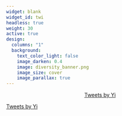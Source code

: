 ```yaml
---
widget: blank
widget_id: twi
headless: true
weight: 30
active: true
design:
  columns: "1"
  background:
    text_color_light: false
    image_darken: 0.4
    image: diversity_banner.png
    image_size: cover
    image_parallax: true
---
```

<center><a class="twitter-timeline" data-width="700" data-height="300" href="https://twitter.com/YiLu_lois?ref_src=twsrc%5Etfw">Tweets by Yi</a> <script async src="https://platform.twitter.com/widgets.js" charset="utf-8"></script></center>

<a class="twitter-timeline" href="https://twitter.com/YiLu_lois?ref_src=twsrc%5Etfw">Tweets by Yi</a> <script async src="https://platform.twitter.com/widgets.js" charset="utf-8"></script>
